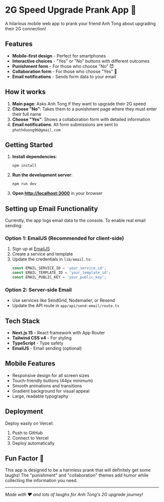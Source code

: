 # 2G Speed Upgrade Prank App 📶

A hilarious mobile web app to prank your friend Anh Tong about upgrading their 2G connection!

## Features

- **Mobile-first design** - Perfect for smartphones
- **Interactive choices** - "Yes" or "No" buttons with different outcomes
- **Punishment form** - For those who choose "No" 😈
- **Collaboration form** - For those who choose "Yes" 🎉
- **Email notifications** - Sends form data to your email

## How it works

1. **Main page**: Asks Anh Tong if they want to upgrade their 2G speed
2. **Choose "No"**: Takes them to a punishment page where they must enter their full name
3. **Choose "Yes"**: Shows a collaboration form with detailed information
4. **Email notifications**: All form submissions are sent to `phathduong96@gmail.com`

## Getting Started

1. **Install dependencies**:
   ```bash
   npm install
   ```

2. **Run the development server**:
   ```bash
   npm run dev
   ```

3. **Open [http://localhost:3000](http://localhost:3000)** in your browser

## Setting up Email Functionality

Currently, the app logs email data to the console. To enable real email sending:

### Option 1: EmailJS (Recommended for client-side)
1. Sign up at [EmailJS](https://www.emailjs.com/)
2. Create a service and template
3. Update the credentials in `lib/email.ts`:
   ```typescript
   const EMAIL_SERVICE_ID = 'your_service_id';
   const EMAIL_TEMPLATE_ID = 'your_template_id';
   const EMAIL_PUBLIC_KEY = 'your_public_key';
   ```

### Option 2: Server-side Email
- Use services like SendGrid, Nodemailer, or Resend
- Update the API route in `app/api/send-email/route.ts`

## Tech Stack

- **Next.js 15** - React framework with App Router
- **Tailwind CSS v4** - For styling
- **TypeScript** - Type safety
- **EmailJS** - Email sending (optional)

## Mobile Features

- Responsive design for all screen sizes
- Touch-friendly buttons (44px minimum)
- Smooth animations and transitions
- Gradient background for visual appeal
- Large, readable typography

## Deployment

Deploy easily on Vercel:
1. Push to GitHub
2. Connect to Vercel
3. Deploy automatically

## Fun Factor 🎯

This app is designed to be a harmless prank that will definitely get some laughs! The "punishment" and "collaboration" themes add humor while collecting the information you need.

---

*Made with ❤️ and lots of laughs for Anh Tong's 2G upgrade journey!*
